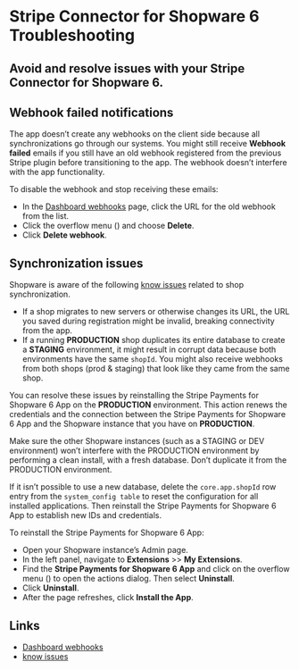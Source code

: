 # Stripe Connector for Shopware 6 Troubleshooting

## Avoid and resolve issues with your Stripe Connector for Shopware 6.

## Webhook failed notifications

The app doesn’t create any webhooks on the client side because all
synchronizations go through our systems. You might still receive **Webhook
failed** emails if you still have an old webhook registered from the previous
Stripe plugin before transitioning to the app. The webhook doesn’t interfere
with the app functionality.

To disable the webhook and stop receiving these emails:

- In the [Dashboard webhooks](https://dashboard.stripe.com/webhooks) page, click
the URL for the old webhook from the list.
- Click the overflow menu () and choose **Delete**.
- Click **Delete webhook**.

## Synchronization issues

Shopware is aware of the following [know
issues](https://developer.shopware.com/docs/guides/plugins/apps/app-base-guide.html#handling-the-migration-of-shops)
related to shop synchronization.

- If a shop migrates to new servers or otherwise changes its URL, the URL you
saved during registration might be invalid, breaking connectivity from the app.
- If a running **PRODUCTION** shop duplicates its entire database to create a
**STAGING** environment, it might result in corrupt data because both
environments have the same `shopId`. You might also receive webhooks from both
shops (prod & staging) that look like they came from the same shop.

You can resolve these issues by reinstalling the Stripe Payments for Shopware 6
App on the **PRODUCTION** environment. This action renews the credentials and
the connection between the Stripe Payments for Shopware 6 App and the Shopware
instance that you have on **PRODUCTION**.

Make sure the other Shopware instances (such as a STAGING or DEV environment)
won’t interfere with the PRODUCTION environment by performing a clean install,
with a fresh database. Don’t duplicate it from the PRODUCTION environment.

If it isn’t possible to use a new database, delete the `core.app.shopId` row
entry from the `system_config table` to reset the configuration for all
installed applications. Then reinstall the Stripe Payments for Shopware 6 App to
establish new IDs and credentials.

To reinstall the Stripe Payments for Shopware 6 App:

- Open your Shopware instance’s Admin page.
- In the left panel, navigate to **Extensions** >> **My Extensions**.
- Find the **Stripe Payments for Shopware 6 App** and click on the overflow menu
() to open the actions dialog. Then select **Uninstall**.
- Click **Uninstall**.
- After the page refreshes, click **Install the App**.

## Links

- [Dashboard webhooks](https://dashboard.stripe.com/webhooks)
- [know
issues](https://developer.shopware.com/docs/guides/plugins/apps/app-base-guide.html#handling-the-migration-of-shops)